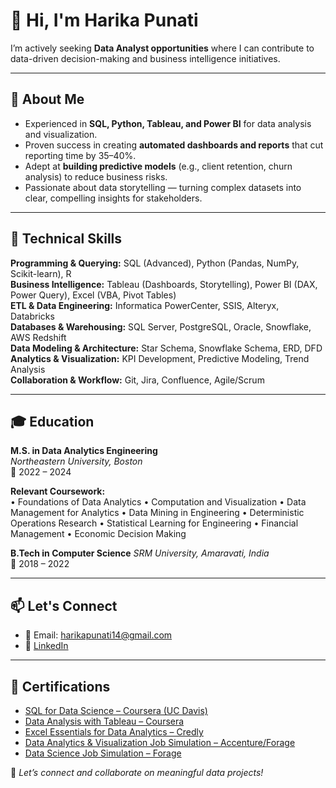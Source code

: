 # 👋 Hi, I'm Harika Punati

I’m actively seeking **Data Analyst opportunities** where I can contribute to data-driven decision-making and business intelligence initiatives.

---

## **💼 About Me**
- Experienced in **SQL, Python, Tableau, and Power BI** for data analysis and visualization.  
- Proven success in creating **automated dashboards and reports** that cut reporting time by 35–40%.  
- Adept at **building predictive models** (e.g., client retention, churn analysis) to reduce business risks.  
- Passionate about data storytelling — turning complex datasets into clear, compelling insights for stakeholders.  

---


## **🧰 Technical Skills**

**Programming & Querying:** SQL (Advanced), Python (Pandas, NumPy, Scikit-learn), R  
**Business Intelligence:** Tableau (Dashboards, Storytelling), Power BI (DAX, Power Query), Excel (VBA, Pivot Tables)  
**ETL & Data Engineering:** Informatica PowerCenter, SSIS, Alteryx, Databricks  
**Databases & Warehousing:** SQL Server, PostgreSQL, Oracle, Snowflake, AWS Redshift  
**Data Modeling & Architecture:** Star Schema, Snowflake Schema, ERD, DFD  
**Analytics & Visualization:** KPI Development, Predictive Modeling, Trend Analysis  
**Collaboration & Workflow:** Git, Jira, Confluence, Agile/Scrum  



---
## **🎓 Education**

**M.S. in Data Analytics Engineering**  
*Northeastern University, Boston*  
📅 2022 – 2024  

**Relevant Coursework:**  
• Foundations of Data Analytics  • Computation and Visualization  • Data Management for Analytics  • Data Mining in Engineering  • Deterministic Operations Research  • Statistical Learning for Engineering  • Financial Management  • Economic Decision Making  


**B.Tech in Computer Science**
*SRM University, Amaravati, India*  
📅 2018 – 2022

---

## **📫 Let's Connect**

- 📧 Email: [harikapunati14@gmail.com](mailto:harikapunati14@gmail.com)  
- 💼 [LinkedIn](https://www.linkedin.com/in/harikapunati/)  

---

## 📜 Certifications

- [SQL for Data Science – Coursera (UC Davis)](https://www.coursera.org/verify/Y4BVZCWGM8K7) 
- [Data Analysis with Tableau – Coursera](https://www.coursera.org/verify/6ANQ03J28INZ) 
- [Excel Essentials for Data Analytics – Credly](https://www.credly.com/badges/9a85a2e8-fc3f-4ee7-acf8-fc4e7a7e23f0) 
- [Data Analytics & Visualization Job Simulation – Accenture/Forage](https://theforage.com/) 
- [Data Science Job Simulation – Forage](https://theforage.com/) 
 



🌟 *Let’s connect and collaborate on meaningful data projects!*
